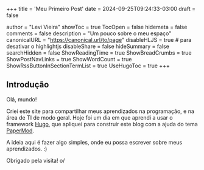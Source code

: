 +++
title = 'Meu Primeiro Post'
date = 2024-09-25T09:24:33-03:00
draft = false

author = "Levi Vieira"
showToc = true
TocOpen = false
hidemeta = false
comments = false
description = "Um pouco sobre o meu espaço"
canonicalURL = "https://canonical.url/to/page"
disableHLJS = true # para desativar o highlightjs
disableShare = false
hideSummary = false
searchHidden = false
ShowReadingTime = true
ShowBreadCrumbs = true
ShowPostNavLinks = true
ShowWordCount = true
ShowRssButtonInSectionTermList = true
UseHugoToc = true
+++

## Introdução

Olá, mundo!

Criei este site para compartilhar meus aprendizados na programação, e na área de TI de modo geral. Hoje foi um dia em que aprendi a usar o framework [Hugo](https://gohugo.io), que apliquei para construir este blog com a ajuda do tema [PaperMod](https://github.com/adityatelange/hugo-PaperMod/).

A ideia aqui é fazer algo simples, onde eu possa escrever sobre meus aprendizados. :)

Obrigado pela visita! o/
